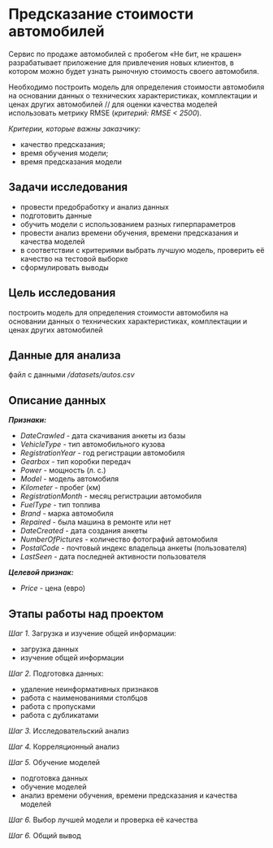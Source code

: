 # Предсказание стоимости автомобилей

Сервис по продаже автомобилей с пробегом «Не бит, не крашен» разрабатывает приложение для привлечения новых клиентов, в котором можно будет узнать рыночную стоимость своего автомобиля.

Необходимо построить модель для определения стоимости автомобиля на основании данных о технических характеристиках, комплектации и ценах других автомобилей // для оценки качества моделей использовать метрику RMSE (*критерий: RMSE < 2500*).

*Критерии, которые важны заказчику:*
* качество предсказания;
* время обучения модели;
* время предсказания модели

## Задачи исследования

* провести предобработку и анализ данных
* подготовить данные
* обучить модели с использованием разных гиперпараметров
* провести анализ времени обучения, времени предсказания и качества моделей
* в соответствии с критериями выбрать лучшую модель, проверить её качество на тестовой выборке
* сформулировать выводы

## Цель исследования
построить модель для определения стоимости автомобиля на основании данных о технических характеристиках, комплектации и ценах других автомобилей

## Данные для анализа
файл с данными */datasets/autos.csv*

## Описание данных

***Признаки:***
* *DateCrawled* - дата скачивания анкеты из базы
* *VehicleType* - тип автомобильного кузова
* *RegistrationYear* - год регистрации автомобиля
* *Gearbox* - тип коробки передач
* *Power* - мощность (л. с.)
* *Model* - модель автомобиля
* *Kilometer* - пробег (км)
* *RegistrationMonth* - месяц регистрации автомобиля
* *FuelType* - тип топлива
* *Brand* - марка автомобиля
* *Repaired* - была машина в ремонте или нет
* *DateCreated* - дата создания анкеты
* *NumberOfPictures* - количество фотографий автомобиля
* *PostalCode* - почтовый индекс владельца анкеты (пользователя)
* *LastSeen* - дата последней активности пользователя

***Целевой признак:***
* *Price* - цена (евро)

## Этапы работы над проектом

*Шаг 1.* Загрузка и изучение общей информации:
* загрузка данных
* изучение общей информации

*Шаг 2.* Подготовка данных:
* удаление неинформативных признаков
* работа с наименованиями столбцов  
* работа с пропусками
* работа с дубликатами

*Шаг 3.* Исследовательский анализ

*Шаг 4.* Корреляционный анализ

*Шаг 5.* Обучение моделей
* подготовка данных
* обучение моделей
* анализ времени обучения, времени предсказания и качества моделей

*Шаг 6.* Выбор лучшей модели и проверка её качества

*Шаг 6.* Общий вывод 
